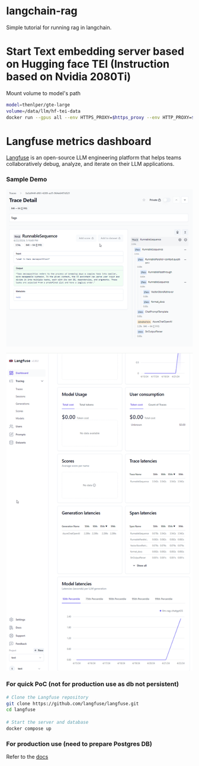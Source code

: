 # langchain-rag
Simple tutorial for running rag in langchain.

# Start Text embedding server based on Hugging face TEI (Instruction based on Nvidia 2080Ti)
Mount volume to model's path
```bash
model=thenlper/gte-large
volume=/data/llm/hf-tei-data
docker run --gpus all --env HTTPS_PROXY=$https_proxy --env HTTP_PROXY=$http_proxy -p 8180:80 -v $volume:/data --pull always ghcr.io/huggingface/text-embeddings-inference:turing-0.6 --model-id $model
```

# Langfuse metrics dashboard
[Langfuse](https://github.com/langfuse/langfuse) is an open-source LLM engineering platform that helps teams collaboratively debug, analyze, and iterate on their LLM applications.

### Sample Demo
![Langfuse Demo Trace](./langfuse_demo1.png)

![Langfuse Demo Dashboard](./langfuse_demo2.png)

### For quick PoC (not for production use as db not persistent)
```bash
# Clone the Langfuse repository
git clone https://github.com/langfuse/langfuse.git
cd langfuse
 
# Start the server and database
docker compose up
```

### For production use (need to prepare Postgres DB)
Refer to the [docs](https://langfuse.com/docs/deployment/self-host)
